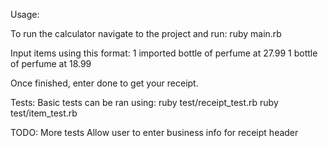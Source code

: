 Usage:

To run the calculator navigate to the project and run:
ruby main.rb

Input items using this format:
1 imported bottle of perfume at 27.99
1 bottle of perfume at 18.99

Once finished, enter done to get your receipt.

Tests:
Basic tests can be ran using:
ruby test/receipt_test.rb
ruby test/item_test.rb



TODO:
More tests
Allow user to enter business info for receipt header
